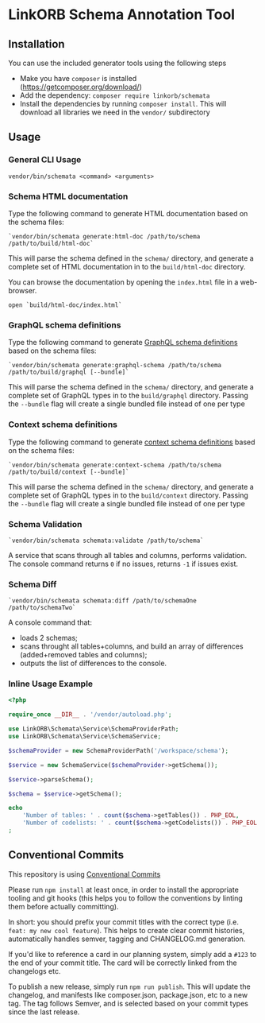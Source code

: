 LinkORB Schema Annotation Tool
==============================

## Installation

You can use the included generator tools using the following steps

* Make you have `composer` is installed (https://getcomposer.org/download/)
* Add the dependency: `composer require linkorb/schemata`
* Install the dependencies by running `composer install`. This will download all libraries we need in the `vendor/` subdirectory

## Usage

### General CLI Usage

`vendor/bin/schemata <command> <arguments>`

### Schema HTML documentation

Type the following command to generate HTML documentation based on the schema files:

    `vendor/bin/schemata generate:html-doc /path/to/schema /path/to/build/html-doc`

This will parse the schema defined in the `schema/` directory, and generate a complete set of HTML documentation in to the `build/html-doc` directory.

You can browse the documentation by opening the `index.html` file in a web-browser.

    open `build/html-doc/index.html`

### GraphQL schema definitions

Type the following command to generate [GraphQL schema definitions](https://graphql.org/learn/schema/) based on the schema files:

    `vendor/bin/schemata generate:graphql-schema /path/to/schema /path/to/build/graphql [--bundle]`

This will parse the schema defined in the `schema/` directory, and generate a complete set of GraphQL types in to the `build/graphql` directory. Passing the `--bundle` flag will create a single bundled file instead of one per type

### Context schema definitions

Type the following command to generate [context schema definitions](https://github.com/linkorb/context) based on the schema files:

    `vendor/bin/schemata generate:context-schema /path/to/schema /path/to/build/context [--bundle]`

This will parse the schema defined in the `schema/` directory, and generate a complete set of GraphQL types in to the `build/context` directory. Passing the `--bundle` flag will create a single bundled file instead of one per type

### Schema Validation

    `vendor/bin/schemata schemata:validate /path/to/schema`

A service that scans through all tables and columns, performs validation. The console command returns `0` if no issues, returns `-1` if issues exist.

### Schema Diff

    `vendor/bin/schemata schemata:diff /path/to/schemaOne /path/to/schemaTwo`

A console command that:

* loads 2 schemas;
* scans throught all tables+columns, and build an array of differences (added+removed tables and columns);
* outputs the list of differences to the console.

### Inline Usage Example

```php
<?php

require_once __DIR__ . '/vendor/autoload.php';

use LinkORB\Schemata\Service\SchemaProviderPath;
use LinkORB\Schemata\Service\SchemaService;

$schemaProvider = new SchemaProviderPath('/workspace/schema');

$service = new SchemaService($schemaProvider->getSchema());

$service->parseSchema();

$schema = $service->getSchema();

echo
    'Number of tables: ' . count($schema->getTables()) . PHP_EOL,
    'Number of codelists: ' . count($schema->getCodelists()) . PHP_EOL
;

```

## Conventional Commits

This repository is using [Conventional Commits](https://www.conventionalcommits.org/)

Please run `npm install` at least once, in order to install the appropriate tooling and git hooks (this helps you to follow the conventions by linting them before actually committing).

In short: you should prefix your commit titles with the correct type (i.e. `feat: my new cool feature`). This helps to create clear commit histories, automatically handles semver, tagging and CHANGELOG.md generation.

If you'd like to reference a card in our planning system, simply add a `#123` to the end of your commit title. The card will be correctly linked from the changelogs etc.

To publish a new release, simply run `npm run publish`. This will update the changelog, and manifests like composer.json, package.json, etc to a new tag. The tag follows Semver, and is selected based on your commit types since the last release.

